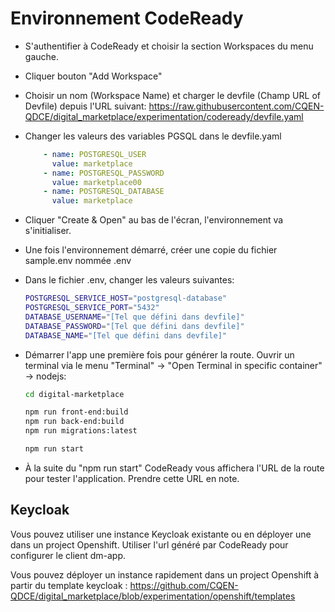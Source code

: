 # Environnement CodeReady

- S'authentifier à CodeReady et choisir la section Workspaces du menu gauche.

 - Cliquer bouton "Add Workspace"

 - Choisir un nom (Workspace Name) et charger le devfile (Champ URL of Devfile) depuis l'URL suivant: https://raw.githubusercontent.com/CQEN-QDCE/digital_marketplace/experimentation/codeready/devfile.yaml

- Changer les valeurs des variables PGSQL dans le devfile.yaml
  ```yaml
      - name: POSTGRESQL_USER
        value: marketplace
      - name: POSTGRESQL_PASSWORD
        value: marketplace00
      - name: POSTGRESQL_DATABASE
        value: marketplace
  ```
- Cliquer "Create & Open" au bas de l'écran, l'environnement va s'initialiser.

- Une fois l'environnement démarré, créer une copie du fichier sample.env nommée .env

- Dans le fichier .env, changer les valeurs suivantes: 
     ```bash
	 POSTGRESQL_SERVICE_HOST="postgresql-database"
	 POSTGRESQL_SERVICE_PORT="5432"
	 DATABASE_USERNAME="[Tel que défini dans devfile]"
	 DATABASE_PASSWORD="[Tel que défini dans devfile]"
	 DATABASE_NAME="[Tel que défini dans devfile]"
	```

 - Démarrer l'app une première fois pour générer la route. Ouvrir un terminal via le menu "Terminal" -> "Open Terminal in specific container" -> nodejs:
     ```bash
	cd digital-marketplace

	npm run front-end:build
	npm run back-end:build
	npm run migrations:latest

	npm run start
	```

- À la suite du "npm run start" CodeReady vous affichera l'URL de la route pour tester l'application. Prendre cette URL en note.

## Keycloak

Vous pouvez utiliser une instance Keycloak existante ou en déployer une dans un project Openshift. Utiliser l'url généré par CodeReady pour configurer le client dm-app.

Vous pouvez déployer un instance rapidement dans un project Openshift à partir du template keycloak : 
https://github.com/CQEN-QDCE/digital_marketplace/blob/experimentation/openshift/templates
